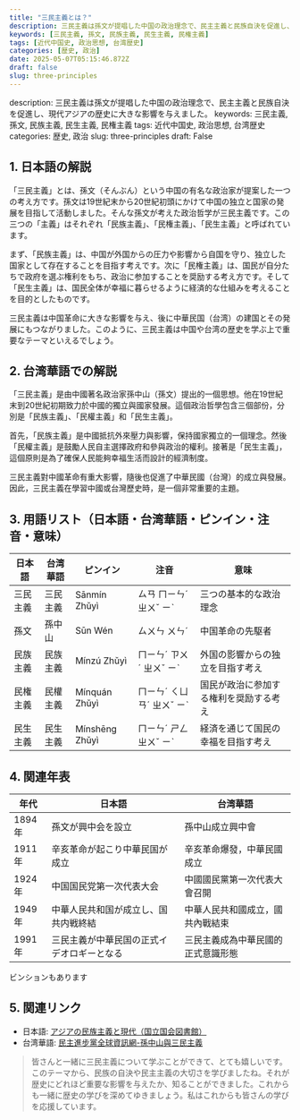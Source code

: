 ```yaml
---
title: "三民主義とは？"
description: 三民主義は孫文が提唱した中国の政治理念で、民主主義と民族自決を促進し、現代アジアの歴史に大きな影響を与えました。
keywords: [三民主義, 孫文, 民族主義, 民生主義, 民権主義]
tags: [近代中国史, 政治思想, 台湾歴史]
categories: [歴史, 政治]
date: 2025-05-07T05:15:46.872Z
draft: false
slug: three-principles
---
```


description: 三民主義は孫文が提唱した中国の政治理念で、民主主義と民族自決を促進し、現代アジアの歴史に大きな影響を与えました。
keywords: 三民主義, 孫文, 民族主義, 民生主義, 民権主義
tags: 近代中国史, 政治思想, 台湾歴史
categories: 歴史, 政治
slug: three-principles
draft: False

## 1. 日本語の解説

「三民主義」とは、孫文（そんぶん）という中国の有名な政治家が提案した一つの考え方です。孫文は19世紀末から20世紀初頭にかけて中国の独立と国家の発展を目指して活動しました。そんな孫文が考えた政治哲学が三民主義です。この三つの「主義」はそれぞれ「民族主義」、「民権主義」、「民生主義」と呼ばれています。

まず、「民族主義」は、中国が外国からの圧力や影響から自国を守り、独立した国家として存在することを目指す考えです。次に「民権主義」は、国民が自分たちで政府を選ぶ権利をもち、政治に参加することを奨励する考え方です。そして「民生主義」は、国民全体が幸福に暮らせるように経済的な仕組みを考えることを目的としたものです。

三民主義は中国革命に大きな影響を与え、後に中華民国（台湾）の建国とその発展にもつながりました。このように、三民主義は中国や台湾の歴史を学ぶ上で重要なテーマといえるでしょう。

## 2. 台湾華語での解説

「三民主義」是由中國著名政治家孫中山（孫文）提出的一個思想。他在19世紀末到20世紀初期致力於中國的獨立與國家發展。這個政治哲學包含三個部份，分別是「民族主義」、「民權主義」和「民生主義」。

首先，「民族主義」是中國抵抗外來壓力與影響，保持國家獨立的一個理念。然後「民權主義」是鼓勵人民自主選擇政府和參與政治的權利。接著是「民生主義」，這個原則是為了確保人民能夠幸福生活而設計的經濟制度。

三民主義對中國革命有重大影響，隨後也促進了中華民國（台灣）的成立與發展。因此，三民主義在學習中國或台灣歷史時，是一個非常重要的主題。

## 3. 用語リスト（日本語・台湾華語・ピンイン・注音・意味）

| 日本語    | 台湾華語    | ピンイン       | 注音    | 意味                          |
|-----------|------------|---------------|---------|-------------------------------|
| 三民主義  | 三民主義    | Sānmín Zhǔyì  | ㄙㄢ ㄇㄧㄣˊ ㄓㄨˇ ㄧˋ | 三つの基本的な政治理念        |
| 孫文      | 孫中山     | Sūn Wén       | ㄙㄨㄣ ㄨㄣˊ | 中国革命の先駆者               |
| 民族主義  | 民族主義    | Mínzú Zhǔyì   | ㄇㄧㄣˊ ㄗㄨˊ ㄓㄨˇ ㄧˋ | 外国の影響からの独立を目指す考え  |
| 民権主義  | 民權主義    | Mínquán Zhǔyì | ㄇㄧㄣˊ ㄑㄩㄢˊ ㄓㄨˇ ㄧˋ | 国民が政治に参加する権利を奨励する考え |
| 民生主義  | 民生主義    | Mínshēng Zhǔyì| ㄇㄧㄣˊ ㄕㄥ ㄓㄨˇ ㄧˋ | 経済を通じて国民の幸福を目指す考え  |

## 4. 関連年表

| 年代   | 日本語                       | 台湾華語                          |
|--------|------------------------------|-----------------------------------|
| 1894年 | 孫文が興中会を設立           | 孫中山成立興中會                   |
| 1911年 | 辛亥革命が起こり中華民国が成立 | 辛亥革命爆發，中華民國成立        |
| 1924年 | 中国国民党第一次代表大会      | 中國國民黨第一次代表大會召開      |
| 1949年 | 中華人民共和国が成立し、国共内戦終結 | 中華人民共和國成立，國共內戰結束 |
| 1991年 | 三民主義が中華民国の正式イデオロギーとなる | 三民主義成為中華民國的正式意識形態 |
ビンションもあります

## 5. 関連リンク

- 日本語: [アジアの民族主義と現代（国立国会図書館）](https://www.ndl.go.jp/modernasia/cha-2/topic/topic_2.html)
- 台湾華語: [民主進步黨全球資訊網-孫中山與三民主義](https://www.dpp.org.tw/)

>皆さんと一緒に三民主義について学ぶことができて、とても嬉しいです。このテーマから、民族の自決や民主主義の大切さを学びましたね。それが歴史にどれほど重要な影響を与えたか、知ることができました。これからも一緒に歴史の学びを深めてゆきましょう。私はこれからも皆さんの学びを応援しています。
